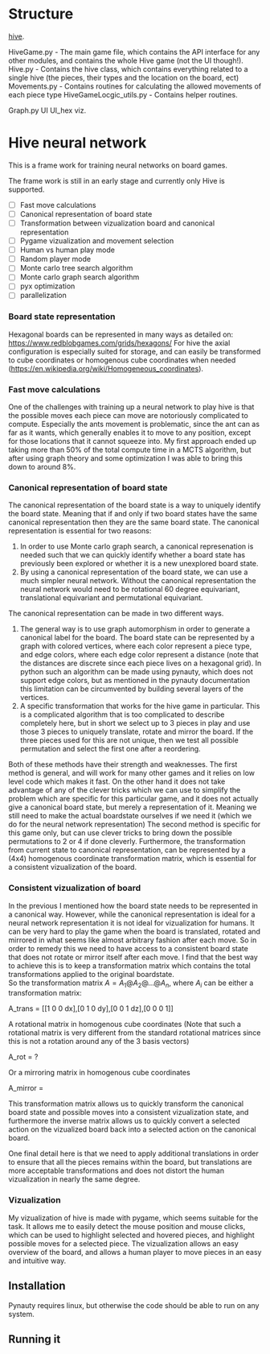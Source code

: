 # Structure 

 [hive](https://boardgamegeek.com/boardgame/2655/hive).

HiveGame.py - The main game file, which contains the API interface for any other modules, and contains the whole Hive game (not the UI though!).
Hive.py - Contains the hive class, which contains everything related to a single hive (the pieces, their types and the location on the board, ect)
Movements.py - Contains routines for calculating the allowed movements of each piece type 
HiveGameLocgic_utils.py - Contains helper routines.

Graph.py
UI
UI_hex
viz.









# Hive neural network

This is a frame work for training neural networks on board games.

The frame work is still in an early stage and currently only Hive is supported.

- [ ] Fast move calculations
- [ ] Canonical representation of board state
- [ ] Transformation between vizualization board and canonical representation
- [ ] Pygame vizualization and movement selection
- [ ] Human vs human play mode
- [ ] Random player mode
- [ ] Monte carlo tree search algorithm
- [ ] Monte carlo graph search algorithm
- [ ] pyx optimization
- [ ] parallelization

### Board state representation
Hexagonal boards can be represented in many ways as detailed on: https://www.redblobgames.com/grids/hexagons/
For hive the axial configuration is especially suited for storage, and can easily be transformed to cube coordinates or homogenous cube coordinates when needed (https://en.wikipedia.org/wiki/Homogeneous_coordinates).


### Fast move calculations
One of the challenges with training up a neural network to play hive is that the possible moves each piece can move are notoriously complicated to compute.
Especially the ants movement is problematic, since the ant can as far as it wants, which generally enables it to move to any position, except for those locations that it cannot squeeze into.
My first approach ended up taking more than 50% of the total compute time in a MCTS algorithm, but after using graph theory and some optimization I was able to bring this down to around 8%.

### Canonical representation of board state
The canonical representation of the board state is a way to uniquely identify the board state. Meaning that if and only if two board states have the same canonical representation then they are the same board state.
The canonical representation is essential for two reasons:
1) In order to use Monte carlo graph search, a canonical represenation is needed such that we can quickly identify whether a board state has previously been explored or whether it is a new unexplored board state.
2) By using a canonical representation of the board state, we can use a much simpler neural network. Without the canonical representation the neural network would need to be rotational 60 degree equivariant, translational equivariant and permutational equivariant. 

The canonical representation can be made in two different ways.
1) The general way is to use graph automorphism in order to generate a canonical label for the board. The board state can be represented by a graph with colored vertices, where each color represent a piece type, and edge colors, where each edge color represent a distance (note that the distances are discrete since each piece lives on a hexagonal grid). In python such an algorithm can be made using pynauty, which does not support edge colors, but as mentioned in the pynauty documentation this limitation can be circumvented by building several layers of the vertices.  
2) A specific transformation that works for the hive game in particular. This is a complicated algorithm that is too complicated to describe completely here, but in short we select up to 3 pieces in play and use those 3 pieces to uniquely translate, rotate and mirror the board. If the three pieces used for this are not unique, then we test all possible permutation and select the first one after a reordering. 

Both of these methods have their strength and weaknesses. The first method is general, and will work for many other games and it relies on low level code which makes it fast. On the other hand it does not take advantage of any of the clever tricks which we can use to simplify the problem which are specific for this particular game, and it does not actually give a canonical board state, but merely a representation of it. Meaning we still need to make the actual boardstate ourselves if we need it (which we do for the neural network representation)
The second method is specific for this game only, but can use clever tricks to bring down the possible permutations to 2 or 4 if done cleverly. Furthermore, the transformation from current state to canonical representation, can be represented by a (4x4) homogenous coordinate transformation matrix, which is essential for a consistent vizualization of the board.   

### Consistent vizualization of board 
In the previous I mentioned how the board state needs to be represented in a canonical way. However, while the canonical representation is ideal for a neural network representation it is not ideal for vizualization for humans. It can be very hard to play the game when the board is translated, rotated and mirrored in what seems like almost arbitrary fashion after each move. So in order to remedy this we need to have access to a consistent board state that does not rotate or mirror itself after each move. I find that the best way to achieve this is to keep a transformation matrix which contains the total transformations applied to the original boardstate.  
So the transformation matrix $A = A_1 @ A_2 @ ... @ A_n$, where $A_i$ can be either a transformation matrix:

A_trans = [[1 0 0 dx],[0 1 0 dy],[0 0 1 dz],[0 0 0 1]] 

A rotational matrix in homogenous cube coordinates (Note that such a rotational matrix is very different from the standard rotational matrices since this is not a rotation around any of the 3 basis vectors)

A_rot = ?

Or a mirroring matrix in homogenous cube coordinates

A_mirror = 

This transformation matrix allows us to quickly transform the canonical board state and possible moves into a consistent vizualization state, and furthermore the inverse matrix allows us to quickly convert a selected action on the vizualized board back into a selected action on the canonical board. 

One final detail here is that we need to apply additional translations in order to ensure that all the pieces remains within the board, but translations are more acceptable transformations and does not distort the human vizualization in nearly the same degree.

### Vizualization 
My vizualization of hive is made with pygame, which seems suitable for the task. It allows me to easily detect the mouse position and mouse clicks, which can be used to highlight selected and hovered pieces, and highlight possible moves for a selected piece. The vizualization allows an easy overview of the board, and allows a human player to move pieces in an easy and intuitive way.


## Installation
Pynauty requires linux, but otherwise the code should be able to run on any system.
## Running it
